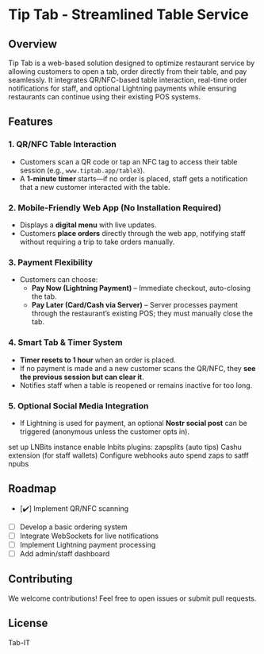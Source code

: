 # Tip Tab - Streamlined Table Service

## Overview
Tip Tab is a web-based solution designed to optimize restaurant service by allowing customers to open a tab, order directly from their table, and pay seamlessly. It integrates QR/NFC-based table interaction, real-time order notifications for staff, and optional Lightning payments while ensuring restaurants can continue using their existing POS systems.

## Features
### 1. QR/NFC Table Interaction
- Customers scan a QR code or tap an NFC tag to access their table session (e.g., `www.tiptab.app/table3`).
- A **1-minute timer** starts—if no order is placed, staff gets a notification that a new customer interacted with the table.

### 2. Mobile-Friendly Web App (No Installation Required)
- Displays a **digital menu** with live updates.
- Customers **place orders** directly through the web app, notifying staff without requiring a trip to take orders manually.

### 3. Payment Flexibility
- Customers can choose:
  - **Pay Now (Lightning Payment)** – Immediate checkout, auto-closing the tab.
  - **Pay Later (Card/Cash via Server)** – Server processes payment through the restaurant’s existing POS; they must manually close the tab.

### 4. Smart Tab & Timer System
- **Timer resets to 1 hour** when an order is placed.
- If no payment is made and a new customer scans the QR/NFC, they **see the previous session but can clear it**.
- Notifies staff when a table is reopened or remains inactive for too long.

### 5. Optional Social Media Integration
- If Lightning is used for payment, an optional **Nostr social post** can be triggered (anonymous unless the customer opts in).

set up LNBits instance
enable lnbits plugins:
    zapsplits (auto tips)
    Cashu extension (for staff wallets)
Configure webhooks auto spend zaps to satff npubs

## Roadmap
- [✔️] Implement QR/NFC scanning 
- [ ] Develop a basic ordering system
- [ ] Integrate WebSockets for live notifications
- [ ] Implement Lightning payment processing
- [ ] Add admin/staff dashboard

## Contributing
We welcome contributions! Feel free to open issues or submit pull requests.

## License
Tab-IT
